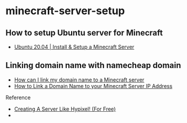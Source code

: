 # minecraft-server-setup


## How to setup Ubuntu server for Minecraft

- [Ubuntu 20.04 | Install & Setup a Minecraft Server](https://www.youtube.com/watch?v=lqaaNvHBYqM)

## Linking domain name with namecheap domain

- [How can I link my domain name to a Minecraft server](https://www.namecheap.com/support/knowledgebase/article.aspx/9765/2208/how-can-i-link-my-domain-name-to-a-minecraft-server)
- [How to Link a Domain Name to your Minecraft Server IP Address](https://www.youtube.com/watch?v=PitumPvxrLA)

Reference

- [Creating A Server Like Hypixel! (For Free)](https://www.youtube.com/watch?v=WGVsD2Rs9Pg)
- 
